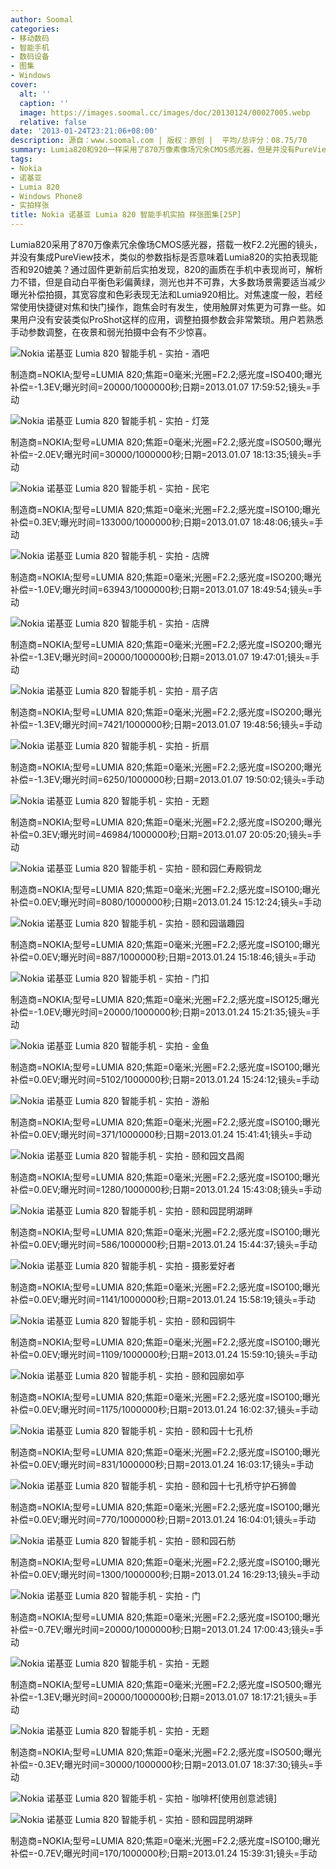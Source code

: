 ```yaml
---
author: Soomal
categories:
- 移动数码
- 智能手机
- 数码设备
- 图集
- Windows
cover:
  alt: ''
  caption: ''
  image: https://images.soomal.cc/images/doc/20130124/00027005.webp
  relative: false
date: '2013-01-24T23:21:06+08:00'
description: 源自：www.soomal.com | 版权：原创 |  平均/总评分：08.75/70
summary: Lumia820和920一样采用了870万像素像场冗余CMOS感光器，但是并没有PureView技术，通过固件更新前后实拍发现，820的画质在手机中表现依然属于不错的水平，但是自动白平衡色彩偏黄绿，测光也并不可靠，如果用户没有ProShot这样的专业应用，调整拍摄参数会非常繁琐。
tags:
- Nokia
- 诺基亚
- Lumia 820
- Windows Phone8
- 实拍样张
title: Nokia 诺基亚 Lumia 820 智能手机实拍 样张图集[25P]
---
```


Lumia820采用了870万像素冗余像场CMOS感光器，搭载一枚F2.2光圈的镜头，并没有集成PureView技术，类似的参数指标是否意味着Lumia820的实拍表现能否和920媲美？通过固件更新前后实拍发现，820的画质在手机中表现尚可，解析力不错，但是自动白平衡色彩偏黄绿，测光也并不可靠，大多数场景需要适当减少曝光补偿拍摄，其宽容度和色彩表现无法和Lumia920相比。对焦速度一般，若经常使用快捷键对焦和快门操作，跑焦会时有发生，使用触屏对焦更为可靠一些。如果用户没有安装类似ProShot这样的应用，调整拍摄参数会非常繁琐。用户若熟悉手动参数调整，在夜景和弱光拍摄中会有不少惊喜。



![Nokia 诺基亚 Lumia 820 智能手机 - 实拍 - 酒吧](https://images.soomal.cc/images/doc/20130124/00027003.webp)

制造商=NOKIA;型号=LUMIA 820;焦距=0毫米;光圈=F2.2;感光度=ISO400;曝光补偿=-1.3EV;曝光时间=20000/1000000秒;日期=2013.01.07 17:59:52;镜头=手动



![Nokia 诺基亚 Lumia 820 智能手机 - 实拍 - 灯笼](https://images.soomal.cc/images/doc/20130124/00027004.webp)

制造商=NOKIA;型号=LUMIA 820;焦距=0毫米;光圈=F2.2;感光度=ISO500;曝光补偿=-2.0EV;曝光时间=30000/1000000秒;日期=2013.01.07 18:13:35;镜头=手动



![Nokia 诺基亚 Lumia 820 智能手机 - 实拍 - 民宅](https://images.soomal.cc/images/doc/20130124/00027005.webp)

制造商=NOKIA;型号=LUMIA 820;焦距=0毫米;光圈=F2.2;感光度=ISO100;曝光补偿=0.3EV;曝光时间=133000/1000000秒;日期=2013.01.07 18:48:06;镜头=手动



![Nokia 诺基亚 Lumia 820 智能手机 - 实拍 - 店牌](https://images.soomal.cc/images/doc/20130124/00027006.webp)

制造商=NOKIA;型号=LUMIA 820;焦距=0毫米;光圈=F2.2;感光度=ISO200;曝光补偿=-1.0EV;曝光时间=63943/1000000秒;日期=2013.01.07 18:49:54;镜头=手动



![Nokia 诺基亚 Lumia 820 智能手机 - 实拍 - 店牌](https://images.soomal.cc/images/doc/20130124/00027007.webp)

制造商=NOKIA;型号=LUMIA 820;焦距=0毫米;光圈=F2.2;感光度=ISO200;曝光补偿=-1.3EV;曝光时间=20000/1000000秒;日期=2013.01.07 19:47:01;镜头=手动



![Nokia 诺基亚 Lumia 820 智能手机 - 实拍 - 扇子店](https://images.soomal.cc/images/doc/20130124/00027008.webp)

制造商=NOKIA;型号=LUMIA 820;焦距=0毫米;光圈=F2.2;感光度=ISO200;曝光补偿=-1.3EV;曝光时间=7421/1000000秒;日期=2013.01.07 19:48:56;镜头=手动



![Nokia 诺基亚 Lumia 820 智能手机 - 实拍 - 折扇](https://images.soomal.cc/images/doc/20130124/00027009.webp)

制造商=NOKIA;型号=LUMIA 820;焦距=0毫米;光圈=F2.2;感光度=ISO200;曝光补偿=-1.3EV;曝光时间=6250/1000000秒;日期=2013.01.07 19:50:02;镜头=手动



![Nokia 诺基亚 Lumia 820 智能手机 - 实拍 - 无题](https://images.soomal.cc/images/doc/20130124/00027010.webp)

制造商=NOKIA;型号=LUMIA 820;焦距=0毫米;光圈=F2.2;感光度=ISO200;曝光补偿=0.3EV;曝光时间=46984/1000000秒;日期=2013.01.07 20:05:20;镜头=手动



![Nokia 诺基亚 Lumia 820 智能手机 - 实拍 - 颐和园仁寿殿铜龙](https://images.soomal.cc/images/doc/20130124/00027011.webp)

制造商=NOKIA;型号=LUMIA 820;焦距=0毫米;光圈=F2.2;感光度=ISO100;曝光补偿=0.0EV;曝光时间=8080/1000000秒;日期=2013.01.24 15:12:24;镜头=手动



![Nokia 诺基亚 Lumia 820 智能手机 - 实拍 - 颐和园谐趣园](https://images.soomal.cc/images/doc/20130124/00027012.webp)

制造商=NOKIA;型号=LUMIA 820;焦距=0毫米;光圈=F2.2;感光度=ISO100;曝光补偿=0.0EV;曝光时间=887/1000000秒;日期=2013.01.24 15:18:46;镜头=手动



![Nokia 诺基亚 Lumia 820 智能手机 - 实拍 - 门扣](https://images.soomal.cc/images/doc/20130124/00027013.webp)

制造商=NOKIA;型号=LUMIA 820;焦距=0毫米;光圈=F2.2;感光度=ISO125;曝光补偿=-1.0EV;曝光时间=20000/1000000秒;日期=2013.01.24 15:21:35;镜头=手动



![Nokia 诺基亚 Lumia 820 智能手机 - 实拍 - 金鱼](https://images.soomal.cc/images/doc/20130124/00027014.webp)

制造商=NOKIA;型号=LUMIA 820;焦距=0毫米;光圈=F2.2;感光度=ISO100;曝光补偿=0.0EV;曝光时间=5102/1000000秒;日期=2013.01.24 15:24:12;镜头=手动



![Nokia 诺基亚 Lumia 820 智能手机 - 实拍 - 游船](https://images.soomal.cc/images/doc/20130124/00027015.webp)

制造商=NOKIA;型号=LUMIA 820;焦距=0毫米;光圈=F2.2;感光度=ISO100;曝光补偿=0.0EV;曝光时间=371/1000000秒;日期=2013.01.24 15:41:41;镜头=手动



![Nokia 诺基亚 Lumia 820 智能手机 - 实拍 - 颐和园文昌阁](https://images.soomal.cc/images/doc/20130124/00027016.webp)

制造商=NOKIA;型号=LUMIA 820;焦距=0毫米;光圈=F2.2;感光度=ISO100;曝光补偿=0.0EV;曝光时间=1280/1000000秒;日期=2013.01.24 15:43:08;镜头=手动



![Nokia 诺基亚 Lumia 820 智能手机 - 实拍 - 颐和园昆明湖畔](https://images.soomal.cc/images/doc/20130124/00027017.webp)

制造商=NOKIA;型号=LUMIA 820;焦距=0毫米;光圈=F2.2;感光度=ISO100;曝光补偿=0.0EV;曝光时间=586/1000000秒;日期=2013.01.24 15:44:37;镜头=手动



![Nokia 诺基亚 Lumia 820 智能手机 - 实拍 - 摄影爱好者](https://images.soomal.cc/images/doc/20130124/00027018.webp)

制造商=NOKIA;型号=LUMIA 820;焦距=0毫米;光圈=F2.2;感光度=ISO100;曝光补偿=0.0EV;曝光时间=1141/1000000秒;日期=2013.01.24 15:58:19;镜头=手动



![Nokia 诺基亚 Lumia 820 智能手机 - 实拍 - 颐和园铜牛](https://images.soomal.cc/images/doc/20130124/00027019.webp)

制造商=NOKIA;型号=LUMIA 820;焦距=0毫米;光圈=F2.2;感光度=ISO100;曝光补偿=0.0EV;曝光时间=1109/1000000秒;日期=2013.01.24 15:59:10;镜头=手动



![Nokia 诺基亚 Lumia 820 智能手机 - 实拍 - 颐和园廓如亭](https://images.soomal.cc/images/doc/20130124/00027020.webp)

制造商=NOKIA;型号=LUMIA 820;焦距=0毫米;光圈=F2.2;感光度=ISO100;曝光补偿=0.0EV;曝光时间=1175/1000000秒;日期=2013.01.24 16:02:37;镜头=手动



![Nokia 诺基亚 Lumia 820 智能手机 - 实拍 - 颐和园十七孔桥](https://images.soomal.cc/images/doc/20130124/00027021.webp)

制造商=NOKIA;型号=LUMIA 820;焦距=0毫米;光圈=F2.2;感光度=ISO100;曝光补偿=0.0EV;曝光时间=831/1000000秒;日期=2013.01.24 16:03:17;镜头=手动



![Nokia 诺基亚 Lumia 820 智能手机 - 实拍 - 颐和园十七孔桥守护石狮兽](https://images.soomal.cc/images/doc/20130124/00027022.webp)

制造商=NOKIA;型号=LUMIA 820;焦距=0毫米;光圈=F2.2;感光度=ISO100;曝光补偿=0.0EV;曝光时间=770/1000000秒;日期=2013.01.24 16:04:01;镜头=手动



![Nokia 诺基亚 Lumia 820 智能手机 - 实拍 - 颐和园石舫](https://images.soomal.cc/images/doc/20130124/00027023.webp)

制造商=NOKIA;型号=LUMIA 820;焦距=0毫米;光圈=F2.2;感光度=ISO100;曝光补偿=0.0EV;曝光时间=1300/1000000秒;日期=2013.01.24 16:29:13;镜头=手动



![Nokia 诺基亚 Lumia 820 智能手机 - 实拍 - 门](https://images.soomal.cc/images/doc/20130124/00027024.webp)

制造商=NOKIA;型号=LUMIA 820;焦距=0毫米;光圈=F2.2;感光度=ISO100;曝光补偿=-0.7EV;曝光时间=20000/1000000秒;日期=2013.01.24 17:00:43;镜头=手动



![Nokia 诺基亚 Lumia 820 智能手机 - 实拍 - 无题](https://images.soomal.cc/images/doc/20130124/00027025.webp)

制造商=NOKIA;型号=LUMIA 820;焦距=0毫米;光圈=F2.2;感光度=ISO500;曝光补偿=-1.3EV;曝光时间=20000/1000000秒;日期=2013.01.07 18:17:21;镜头=手动



![Nokia 诺基亚 Lumia 820 智能手机 - 实拍 - 无题](https://images.soomal.cc/images/doc/20130124/00027026.webp)

制造商=NOKIA;型号=LUMIA 820;焦距=0毫米;光圈=F2.2;感光度=ISO500;曝光补偿=-0.3EV;曝光时间=30000/1000000秒;日期=2013.01.07 18:37:30;镜头=手动



![Nokia 诺基亚 Lumia 820 智能手机 - 实拍 - 咖啡杯[使用创意滤镜]](https://images.soomal.cc/images/doc/20130124/00027027.webp)



![Nokia 诺基亚 Lumia 820 智能手机 - 实拍 - 颐和园昆明湖畔](https://images.soomal.cc/images/doc/20130124/00027028.webp)

制造商=NOKIA;型号=LUMIA 820;焦距=0毫米;光圈=F2.2;感光度=ISO100;曝光补偿=-0.7EV;曝光时间=170/1000000秒;日期=2013.01.24 15:39:31;镜头=手动